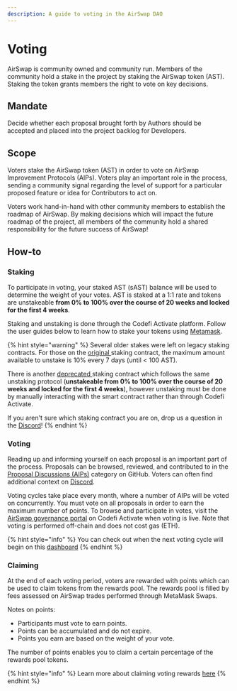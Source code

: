 ```yaml
---
description: A guide to voting in the AirSwap DAO
---
```


# Voting

AirSwap is community owned and community run. Members of the community hold a stake in the project by staking the AirSwap token (AST). Staking the token grants members the right to vote on key decisions.

## Mandate

Decide whether each proposal brought forth by Authors should be accepted and placed into the project backlog for Developers.

## Scope

Voters stake the AirSwap token (AST) in order to vote on AirSwap Improvement Protocols (AIPs). Voters play an important role in the process, sending a community signal regarding the level of support for a particular proposed feature or idea for Contributors to act on.

Voters work hand-in-hand with other community members to establish the roadmap of AirSwap. By making decisions which will impact the future roadmap of the project, all members of the community hold a shared responsibility for the future success of AirSwap!

## How-to

### Staking

To participate in voting, your staked AST (sAST) balance will be used to determine the weight of your votes. AST is staked at a 1:1 rate and tokens are unstakeable **from 0% to 100% over the course of 20 weeks and locked for the first 4 weeks**.

Staking and unstaking is done through the Codefi Activate platform. Follow the user guides below to learn how to stake your tokens using [Metamask](https://metamask.io).

{% hint style="warning" %}
Several older stakes were left on legacy staking contracts. For those on the [original ](https://etherscan.io/address/0xa4C5107184a88D4B324Dd10D98a11dd8037823Fe)staking contract, the maximum amount available to unstake is 10% every 7 days (until < 100 AST).

There is another [deprecated ](https://etherscan.io/address/0x704c5818b574358dfb5225563852639151a943ec)staking contract which follows the same unstaking protocol (**unstakeable from 0% to 100% over the course of 20 weeks and locked for the first 4 weeks**), however unstaking must be done by manually interacting with the smart contract rather than through Codefi Activate.

If you aren't sure which staking contract you are on, drop us a question in the [Discord](https://chat.airswap.io)!
{% endhint %}

### Voting

Reading up and informing yourself on each proposal is an important part of the process. Proposals can be browsed, reviewed, and contributed to in the [Proposal Discussions (AIPs)](https://github.com/airswap/airswap-aips/issues) category on GitHub. Voters can often find additional context on [Discord](https://chat.airswap.io).

Voting cycles take place every month, where a number of AIPs will be voted on concurrently. You must vote on all proposals in order to earn the maximum number of points. To browse and participate in votes, visit the [AirSwap governance portal](https://activate.codefi.network/staking/airswap/governance) on Codefi Activate when voting is live. Note that voting is performed off-chain and does not cost gas (ETH).

{% hint style="info" %}
You can check out when the next voting cycle will begin on this [dashboard](https://dune.xyz/agrimony/airswap_3)
{% endhint %}

### Claiming

At the end of each voting period, voters are rewarded with points which can be used to claim tokens from the rewards pool. The rewards pool is filled by fees assessed on AirSwap trades performed through MetaMask Swaps.

Notes on points:

- Participants must vote to earn points.
- Points can be accumulated and do not expire.
- Points you earn are based on the weight of your vote.

The number of points enables you to claim a certain percentage of the rewards pool tokens.

{% hint style="info" %}
Learn more about claiming voting rewards [here](../community/rewards.md#voting-rewards)
{% endhint %}

